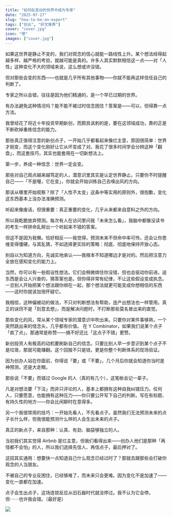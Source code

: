 ```yaml
---
title: "如何在变动的世界中成为专家"
date: "2025-07-27"
slug: "how-to-be-an-expert"
tags: ["创业", "好文推荐"]
cover: "cover.jpg"
icon: "😎"
images: ["cover.jpg"]
---
```

如果这世界是静止不变的，我们对观念的信心就能一路线性上升。某个想法经得起越多样、越严格的考验，就越可能是真的。许多人其实默默相信这一点——对「人性」这种变化不大的领域来说，这么想或许没错。



但对那些会变的东西——也就是几乎所有其他事物——你就不能再这样信任自己的判断了。



专家之所以会错，往往是因为他们精通的，是一个早已过期的世界。



有办法避免这种情况吗？能不能不被过时信念困住？答案是——可以，但得靠一点方法。



我曾经花了将近十年投资早期新创，而颇具讽刺的是，要在这领域成功，靠的正是不断砍掉重练信念的能力。



那些真正值得注意的新创点子，一开始几乎都看起来像烂主意，原因很简单：世界才刚变，而这个变化刚好让它从坏变成了对。我花了很多时间学会分辨这种「翻盘」，而这套技巧，其实也能套用在一切新想法上。



第一步，养成一种信念：世界一定会变。



那些对自己观点越来越笃定的人，潜意识里其实是认定世界静止。只要你不时提醒自己——「不是喔，它在变」，你就会开始训练自己去嗅出风的方向。



那该从哪里开始观察？除了「人性不太变」这条中等实用的原则外，很抱歉，变化这东西基本上没办法准确预测。



听起来像废话，但很重要：真正重要的变化，几乎从来都来自意料之外的方向。



所以我乾脆放弃预测。每次有人在访问里问我「未来怎么看」，我脑中都像没读书的考生一样拼命乱掰出一个听起来不错的答案。



但这不是因为我懒。恰好相反——我觉得，预测未来不但命中率可怜，还会让你思维变得僵硬。与其乱猜，不如选择更实际的策略：彻底、彻底地保持开放心态。



别自以为知道方向，先诚实地承认——我根本不知道哪边才是对的。然后把注意力全放在感知变化的能力上。



当然，你可以有一些假设性想法。它们会稍微绑住你没错，但也会驱动你前进。追东西是会让人兴奋的，猜答案也是。但你得非常有纪律，不让这些假设变成执念。
一旦别人开始把某个想法跟你绑在一起，那个想法就更可能变成你想相信的东西——这时你就该加倍怀疑它。



我相信，这种偏被动的做法，不只对判断想法有帮助，连产出想法也一样管用。真正的诀窍不是「刻意去想」，而是解决问题时，不打断那些莫名冒出来的直觉。



那些变化的风，常从某个领域专家的潜意识中吹出来。只要你对某件事够熟，一个突然跳出来的怪念头，几乎都有价值。
在 Y Combinator，如果我们说某个点子「疯了点」，那通常是称赞——搞不好还比「这点子不错」更赞。



新创投资人有极高的动机要刷新自己的信念。只要比别人早一步意识到某个点子不是垃圾，那就可能赚翻。这个回报不只是钱，更是你整个判断体系的现场验证。



因为创办人站在你面前，你得说「要」或「不要」，几个月后你就会知道你当时是神预测，还是大走眼。



那些说「不要」而错过 Google 的人（真的有几个），这笔帐会记一辈子。



凡是对想法要「下注」而非只评论的人，基本上都拥有这种自我纠错压力。任何人，只要愿意，也能拥有这种压力——你只要公开写下自己的判断。写在有标题、有持久性的地方——你会比闲聊时在意得多。



另一个我很常用的技巧：一开始先看人，不先看点子。虽然我们无法预测未来的点子长什么样，但我很能预测什么样的人会生出未来的点子。



真正的新点子，来自那种：认真、有劲、脑袋够独立的人。



当初我们其实觉得 Airbnb 是烂主意，但我们看得出来——创办人他们是那种「再怪都不会怕」的人，所以我们选择先信人、再信点子，最后押对了。



这招其实通用：想要快一点知道自己什么观念已经过时了？那就去跟那些会打破你观念的人当朋友。



不被自己的专业反困住，已经够难了，而未来只会更难。因为变化不是加速了——变化一直都在加速。



点子会生出点子，这场连锁反应从旧石器时代就没停过。我不认为它会停。
但⋯⋯也许我会错。（最好是）




![](https://prod-files-secure.s3.us-west-2.amazonaws.com/112d0858-5090-4d34-a606-b75eb8d65fd2/46476355-9cf3-4e99-9b7a-3531bc426380/1000202064.png?X-Amz-Algorithm=AWS4-HMAC-SHA256&X-Amz-Content-Sha256=UNSIGNED-PAYLOAD&X-Amz-Credential=ASIAZI2LB4664Z5NVXLD%2F20250814%2Fus-west-2%2Fs3%2Faws4_request&X-Amz-Date=20250814T113033Z&X-Amz-Expires=3600&X-Amz-Security-Token=IQoJb3JpZ2luX2VjEPz%2F%2F%2F%2F%2F%2F%2F%2F%2F%2FwEaCXVzLXdlc3QtMiJHMEUCIQDHgWJxhK8bxkivII%2Ft4o0FrlzR1OcCw1VNOfXFP3r15wIgNm0stmDdcMelg4u1kfo8EjMi6xWQkuGLGuEij2XfIjkq%2FwMIRRAAGgw2Mzc0MjMxODM4MDUiDA2cEIA7fmzL7mWp9ircA6UC9WrMNXJyUxRcEBHwBg8yKwubQCGb%2B5kPUsRcJZxoOUUeLMYVnfLW2qpI0elkB4pbNReluCv%2B6gEahLYXULNEC7i7HjZiu3DeT4ZRHkTTj6nfNiUZTr%2FDZhv611U%2BEes2xplyWA74JlzflDtKi2%2F8rM0uy7wTSkLjTiMkREiqY9O1GolgX6j%2FlgilSaJsFhxi0b876qEb%2BcjKqQVupo6PuQ%2BGTD8UkxElZ3Rn7hPJsPnNCnEb%2BHSEycZE9%2FV%2BqW4Fk2MGpCfb4Z1AHu2zECAzZ80QxK1%2BQ2OrnkZZYXhTKQTTNzwasFoo5cY%2B8YQshkuxb6akA51Xi3gPnLFO%2BK2CDVhgd4xg%2B1yFOqbobIcqLRt1yJYPkzMS2%2FfWUyAu4LjNaK1jqqrLvIgon2wYE03%2FKQmdaBOkPAC6S%2BzREKXEsursupPPbSlYOAsdnGZdVb%2Bv51vRO5KVsaOE99RjY4zuXZp6c2B8zkEKHbcxHeK8vYj3phLvYGowFrgCGSGfk6IsAD%2B%2Ft8QTvt9rKC72uNiTcarHfgvXVzrDiHTJYCuwV40IwwDBWmuyxQt1ZIoR2SL%2BBfN5EvRs7r0kMfQxQHmESGCP5LpsZmiqrdzbPCOh4WYXhKp5erE8nroGMIyO98QGOqUBjxOTqLzsHm%2B7wLfcPHIk3VIVzJR3JYPJr72kB6E9IWud1Jf5WU81K1nJMHTeIC86Ri1dhBUa%2ByT4YMI2JPYPkHWKXjLpi0UTY8Vopbqt%2BM85tnpDcDJHm%2FIrvxrhK9wfVzPbwKgRciAngvV7ex9YNYDTc7EGQgI6NbQ%2FBLBMrUyN2XC3%2BWyIGT%2F4jyxZjDgpi%2BFz%2BdNudAr9pbg2Sjl9OUpif0K4&X-Amz-Signature=f5d183282831584ad64eccc416ffdf4a3c5d3a00aed0baea1e9e58def94842f7&X-Amz-SignedHeaders=host&x-amz-checksum-mode=ENABLED&x-id=GetObject)


